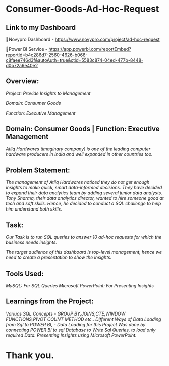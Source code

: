 # Consumer-Goods-Ad-Hoc-Request

## Link to my Dashboard
🔷Novypro Dashboard - https://www.novypro.com/project/ad-hoc-request


🔷Power BI Service  - https://app.powerbi.com/reportEmbed?reportId=b4c286d7-2560-4626-b066-c8faee746d3f&autoAuth=true&ctid=5583c874-04ed-477b-8448-d0b72a6e40e2

## Overview:
*Project: Provide Insights to Management*

*Domain: Consumer Goods*

*Function: Executive Management*


## Domain: Consumer Goods | Function: Executive Management

*Atliq Hardwares (imaginary company) is one of the leading computer hardware producers in India and well expanded in other countries too.*


## Problem Statement:

*The management of Atliq Hardwares noticed they do not get enough insights to make quick, smart data-informed decisions. They have decided to expand their data analytics team by adding several junior data analysts. Tony Sharma, their data analytics director, wanted to hire someone good at tech and soft skills. Hence, he decided to conduct a SQL challenge to help him understand both skills.*


 ## Task:

*Our Task is to run SQL queries to answer 10 ad-hoc requests for which the business needs insights.*

*The target audience of this dashboard is top-level management, hence we need to create a presentation to show the insights.*

## Tools Used:

*MySQL: For SQL Queries*
*Microsoft PowerPoint: For Presenting Insights*

## Learnings from the Project:

*Variuos SQL Concepts - GROUP BY,JOINS,CTE,WINDOW FUNCTIONS,PIVOT COUNT METHOD etc..*
*Different Ways of Data Loading from Sql to POWER BI, - Data Loading for this Project Was done by connecting POWER BI to sql Database to Write Sql Queries, to load only required Data.*
*Presenting Insights using Microsoft PowerPoint.*

# Thank you.


